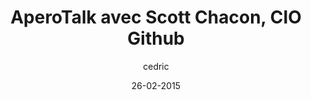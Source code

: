 ---
layout: video
title: "AperoTalk avec Scott Chacon, CIO Github"
author: cedric
date: 26-02-2015
youtube_slug: "TOV6BQO4M6g"
locale: "fr"
labels:
  - talk
thumbnail: 2015-02-26-aperotalk-github.jpg
description: "De l'organisation en interne aux évolutions engendrées dans le workflow de nombreux développeurs, Scott Chacon nous a fait le plaisir de venir échanger sur l'ADN de Github."
---